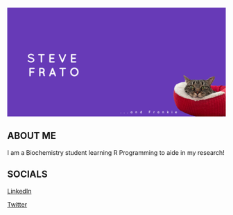 ![](https://github.com/SFRATO/SFRATO/blob/main/Email%20Header%20600x200%20px%20-%20Custom%20dimensions.png)
## ABOUT ME
I am a Biochemistry student learning R Programming to aide in my research!
## SOCIALS
[LinkedIn](https://www.linkedin.com/in/steven-frato-a21371135/)

[Twitter](https://twitter.com/fratosteven)
